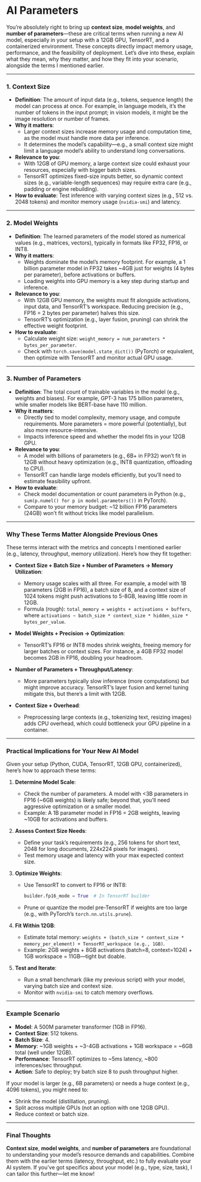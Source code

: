 # AI Parameters

You’re absolutely right to bring up **context size**, **model weights**, and **number of parameters**—these are critical terms when running a new AI model, especially in your setup with a 12GB GPU, TensorRT, and a containerized environment. These concepts directly impact memory usage, performance, and the feasibility of deployment. Let’s dive into these, explain what they mean, why they matter, and how they fit into your scenario, alongside the terms I mentioned earlier.

---

### 1. Context Size
- **Definition**: The amount of input data (e.g., tokens, sequence length) the model can process at once. For example, in language models, it’s the number of tokens in the input prompt; in vision models, it might be the image resolution or number of frames.
- **Why it matters**: 
  - Larger context sizes increase memory usage and computation time, as the model must handle more data per inference.
  - It determines the model’s capability—e.g., a small context size might limit a language model’s ability to understand long conversations.
- **Relevance to you**: 
  - With 12GB of GPU memory, a large context size could exhaust your resources, especially with bigger batch sizes.
  - TensorRT optimizes fixed-size inputs better, so dynamic context sizes (e.g., variable-length sequences) may require extra care (e.g., padding or engine rebuilding).
- **How to evaluate**: Test inference with varying context sizes (e.g., 512 vs. 2048 tokens) and monitor memory usage (`nvidia-smi`) and latency.

---

### 2. Model Weights
- **Definition**: The learned parameters of the model stored as numerical values (e.g., matrices, vectors), typically in formats like FP32, FP16, or INT8.
- **Why it matters**: 
  - Weights dominate the model’s memory footprint. For example, a 1 billion parameter model in FP32 takes ~4GB just for weights (4 bytes per parameter), before activations or buffers.
  - Loading weights into GPU memory is a key step during startup and inference.
- **Relevance to you**: 
  - With 12GB GPU memory, the weights must fit alongside activations, input data, and TensorRT’s workspace. Reducing precision (e.g., FP16 = 2 bytes per parameter) halves this size.
  - TensorRT’s optimization (e.g., layer fusion, pruning) can shrink the effective weight footprint.
- **How to evaluate**: 
  - Calculate weight size: `weight_memory = num_parameters * bytes_per_parameter`.
  - Check with `torch.save(model.state_dict())` (PyTorch) or equivalent, then optimize with TensorRT and monitor actual GPU usage.

---

### 3. Number of Parameters
- **Definition**: The total count of trainable variables in the model (e.g., weights and biases). For example, GPT-3 has 175 billion parameters, while smaller models like BERT-base have 110 million.
- **Why it matters**: 
  - Directly tied to model complexity, memory usage, and compute requirements. More parameters = more powerful (potentially), but also more resource-intensive.
  - Impacts inference speed and whether the model fits in your 12GB GPU.
- **Relevance to you**: 
  - A model with billions of parameters (e.g., 6B+ in FP32) won’t fit in 12GB without heavy optimization (e.g., INT8 quantization, offloading to CPU).
  - TensorRT can handle large models efficiently, but you’ll need to estimate feasibility upfront.
- **How to evaluate**: 
  - Check model documentation or count parameters in Python (e.g., `sum(p.numel() for p in model.parameters())` in PyTorch).
  - Compare to your memory budget: ~12 billion FP16 parameters (24GB) won’t fit without tricks like model parallelism.

---

### Why These Terms Matter Alongside Previous Ones
These terms interact with the metrics and concepts I mentioned earlier (e.g., latency, throughput, memory utilization). Here’s how they fit together:

- **Context Size + Batch Size + Number of Parameters → Memory Utilization**: 
  - Memory usage scales with all three. For example, a model with 1B parameters (2GB in FP16), a batch size of 8, and a context size of 1024 tokens might push activations to 5-8GB, leaving little room in 12GB.
  - Formula (rough): `total_memory = weights + activations + buffers`, where `activations ~ batch_size * context_size * hidden_size * bytes_per_value`.

- **Model Weights + Precision → Optimization**: 
  - TensorRT’s FP16 or INT8 modes shrink weights, freeing memory for larger batches or context sizes. For instance, a 4GB FP32 model becomes 2GB in FP16, doubling your headroom.

- **Number of Parameters + Throughput/Latency**: 
  - More parameters typically slow inference (more computations) but might improve accuracy. TensorRT’s layer fusion and kernel tuning mitigate this, but there’s a limit with 12GB.

- **Context Size + Overhead**: 
  - Preprocessing large contexts (e.g., tokenizing text, resizing images) adds CPU overhead, which could bottleneck your GPU pipeline in a container.

---

### Practical Implications for Your New AI Model
Given your setup (Python, CUDA, TensorRT, 12GB GPU, containerized), here’s how to approach these terms:

1. **Determine Model Scale**:
   - Check the number of parameters. A model with <3B parameters in FP16 (~6GB weights) is likely safe; beyond that, you’ll need aggressive optimization or a smaller model.
   - Example: A 1B parameter model in FP16 = 2GB weights, leaving ~10GB for activations and buffers.

2. **Assess Context Size Needs**:
   - Define your task’s requirements (e.g., 256 tokens for short text, 2048 for long documents, 224x224 pixels for images).
   - Test memory usage and latency with your max expected context size.

3. **Optimize Weights**:
   - Use TensorRT to convert to FP16 or INT8:
     ```python
     builder.fp16_mode = True  # In TensorRT builder
     ```
   - Prune or quantize the model pre-TensorRT if weights are too large (e.g., with PyTorch’s `torch.nn.utils.prune`).

4. **Fit Within 12GB**:
   - Estimate total memory: `weights + (batch_size * context_size * memory_per_element) + TensorRT_workspace (e.g., 1GB)`.
   - Example: 2GB weights + 8GB activations (batch=8, context=1024) + 1GB workspace = 11GB—tight but doable.

5. **Test and Iterate**:
   - Run a small benchmark (like my previous script) with your model, varying batch size and context size.
   - Monitor with `nvidia-smi` to catch memory overflows.

---

### Example Scenario
- **Model**: A 500M parameter transformer (1GB in FP16).
- **Context Size**: 512 tokens.
- **Batch Size**: 4.
- **Memory**: ~1GB weights + ~3-4GB activations + 1GB workspace = ~6GB total (well under 12GB).
- **Performance**: TensorRT optimizes to ~5ms latency, ~800 inferences/sec throughput.
- **Action**: Safe to deploy; try batch size 8 to push throughput higher.

If your model is larger (e.g., 6B parameters) or needs a huge context (e.g., 4096 tokens), you might need to:
- Shrink the model (distillation, pruning).
- Split across multiple GPUs (not an option with one 12GB GPU).
- Reduce context or batch size.

---

### Final Thoughts
**Context size**, **model weights**, and **number of parameters** are foundational to understanding your model’s resource demands and capabilities. Combine them with the earlier terms (latency, throughput, etc.) to fully evaluate your AI system. If you’ve got specifics about your model (e.g., type, size, task), I can tailor this further—let me know!
